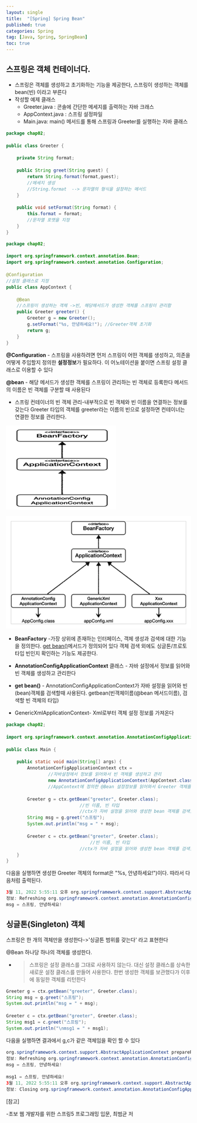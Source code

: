 ```yaml
---
layout: single
title:  "[Spring] Spring Bean"
published: true
categories: Spring
tag: [Java, Spring, SpringBean]
toc: true
---
```




## 스프링은 객체 컨테이너다.

* 스프링은 객체를 생성하고 초기화하는 기능을 제공한다, 스프링이 생성하는 객체를 bean(빈) 이라고 부른다
* 작성할 예제 클래스
  * Greeter.java : 콘솔에 간단한 메세지를 출력하는 자바 크래스
  * AppContext.java : 스프링 설정파일
  * Main.java: main() 메서드를 통해 스프링과 Greeter를 실행하는 자바 클래스

```java
package chap02;

public class Greeter {

    private String format;

    public String greet(String guest) {
        return String.format(format,guest);
        //메세지 생성
        //String.format  --> 문자열의 형식을 설정하는 메서드
    }

    public void setFormat(String format) {
        this.format = format;
        //문자열 포맷을 지정
    }
}
```

```java
package chap02;

import org.springframework.context.annotation.Bean;
import org.springframework.context.annotation.Configuration;

@Configuration
//설정 클래스로 지정
public class AppContext {

    @Bean
    //스프링이 생성하는 객체 ->빈, 해당메서드가 생성한 객체를 스프링이 관리함
    public Greeter greeter() {
        Greeter g = new Greeter();
        g.setFormat("%s, 안녕하세요!"); //Greeter객체 초기화
        return g;
    }
}
```

**@Configuration** - 스프링을 사용하려면 먼저 스프링이 어떤 객체를 생성하고, 의존을 어떻게 주입할지 정의한 **설정정보**가 필요하다. 이 어노테이션을 붙이면 스프링 설정 클래스로 이용할 수 있다

**@bean** - 해당 메서드가 생성한 객체를 스프링이 관리하는 빈 객체로 등록한다 메서드의 이름은 빈 객체를 구분할 때 사용된다

- 스프링 컨테이너의 빈 객체 관리-내부적으로 빈 객체와 빈 이름을 연결하는 정보를 갖는다 Greeter 타입의 객체를 greeter라는 이름의 빈으로 설정하면 컨테이너는 연결한 정보를 관리한다.

<img src="/images/2022-03-11-SpringBean/beanFactory.png" 
width="300px" height="230px" title="beanFactory" alt="beanFactory">

![BeanFactory2](/images/2022-03-11-SpringBean/beanFactory2.png)

- **BeanFactory** -가장 상위에 존재하는 인터페이스, 객체 생성과 검색에 대한 기능을 정의한다. <u>get bean()</u>메서드가 정의되어 있다 객체 검색 외에도 싱글톤/프로토 타입 빈인지 확인하는 기능도 제공한다.

- **AnnotationConfigApplicationContext** 클래스 - 자바 설정에서 정보를 읽어와 빈 객체를 생성하고 관리한다

- **get bean()** - AnnotationConfigApplicationContext가 자바 설정을 읽어와 빈(bean)객체를 검색할때 사용된다. getbean(빈객체이름(@bean 메서드이름), 검색할 빈 객체의 타입)

- GenericXmlApplicationContext- Xml로부터 객체 설정 정보를 가져온다

  

``` java
package chap02;

import org.springframework.context.annotation.AnnotationConfigApplicationContext;

public class Main {

    public static void main(String[] args) {
        AnnotationConfigApplicationContext ctx =
                //자바설정에서 정보를 읽어와서 빈 객체를 생성하고 관리
                new AnnotationConfigApplicationContext(AppContext.class);
                //AppContext에 정의한 @Bean 설정정보를 읽어와서 Greeter 객체를 생성하고 초기화함

        Greeter g = ctx.getBean("greeter", Greeter.class);
                            //빈 이름, 빈 타입
                            //ctx가 자바 설정을 읽어와 생성한 bean 객체를 검색할때 사용
        String msg = g.greet("스프링");
        System.out.println("msg = " + msg);

        Greeter c = ctx.getBean("greeter", Greeter.class);
                                //빈 이름, 빈 타입
                            //ctx가 자바 설정을 읽어와 생성한 bean 객체를 검색할때 사용
    }
}
```

다음을 실행하면 생성한 Greeter 객체의 format은 "%s, 안녕하세요!")이다. 따라서 다음처럼 출력된다.

```java
3월 11, 2022 5:55:11 오후 org.springframework.context.support.AbstractApplicationContext prepareRefresh
정보: Refreshing org.springframework.context.annotation.AnnotationConfigApplicationContext@5f4da5c3: startup date [Fri Mar 11 17:55:11 KST 2022]; root of context hierarchy
msg = 스프링, 안녕하세요!
```






## 싱글톤(Singleton) 객체

스프링은 한 개의 객체만을 생성한다->'싱글톤 범위를 갖는다' 라고 표현한다

@Bean 하나당 하나의 객체를 생성한다.

- > 스프링은 설정 클래스를 그대로 사용하지 않는다. 대신 설정 클래스를 상속한 새로운 설정 클래스를 만들어 사용한다. 한번 생성한 객체를 보관했다가 이후에 동일한 객체를 리턴한다

```java
Greeter g = ctx.getBean("greeter", Greeter.class);       
String msg = g.greet("스프링");
System.out.println("msg = " + msg);

Greeter c = ctx.getBean("greeter", Greeter.class);
String msg1 = c.greet("스프링");
System.out.println("\nmsg1 = " + msg1);
```

다음을 실행하면 결과에서 g,c가 같은 객체임을 확인 할 수 있다

```java
org.springframework.context.support.AbstractApplicationContext prepareRefresh
정보: Refreshing org.springframework.context.annotation.AnnotationConfigApplicationContext@5f4da5c3
msg = 스프링, 안녕하세요!
   
msg1 = 스프링, 안녕하세요!
3월 11, 2022 5:55:11 오후 org.springframework.context.support.AbstractApplicationContext doClose
정보: Closing org.springframework.context.annotation.AnnotationConfigApplicationContext@5f4da5c3
```



[참고]

-초보 웹 개발자를 위한 스프링5 프로그래밍 입문, 최범균 저